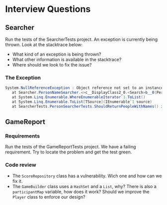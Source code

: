 # Interview Questions

## Searcher

Run the tests of the SearcherTests project. An exception is currently being thrown. Look at the stacktrace below:
- What kind of an exception is being thrown? 
- What other information is available in the stacktrace? 
- Where should we look to fix the issue?

### The Exception

```cs
System.NullReferenceException : Object reference not set to an instance of an object.
   at Searcher.PersonNameSearcher.<>c__DisplayClass2_0.<Search>b__0(Person p) in D:\InterviewQuestions\Searcher\PersonNameSearcher.cs:line 22
   at System.Linq.Enumerable.WhereEnumerableIterator`1.ToList()
   at System.Linq.Enumerable.ToList[TSource](IEnumerable`1 source)
   at SearcherTests.PersonSearcherTests.ShouldReturnPeopleWithNames() in D:\InterviewQuestions\SearcherTests\PersonSearcherTests.cs:line 25
```

## GameReport

### Requirements
Run the tests of the GameReportTests project. We have a failing requirement. Try to locate the problem and get the test green.

### Code review
- The `ScoreRepository` class has a vulnerability. Wich one and how can we fix it.
- The `GameBuilder` class uses a `HashSet` and a `List`, why? There is also a `participantMap` variable, how does it work? Should we improve the `Player` class to enforce our design?

